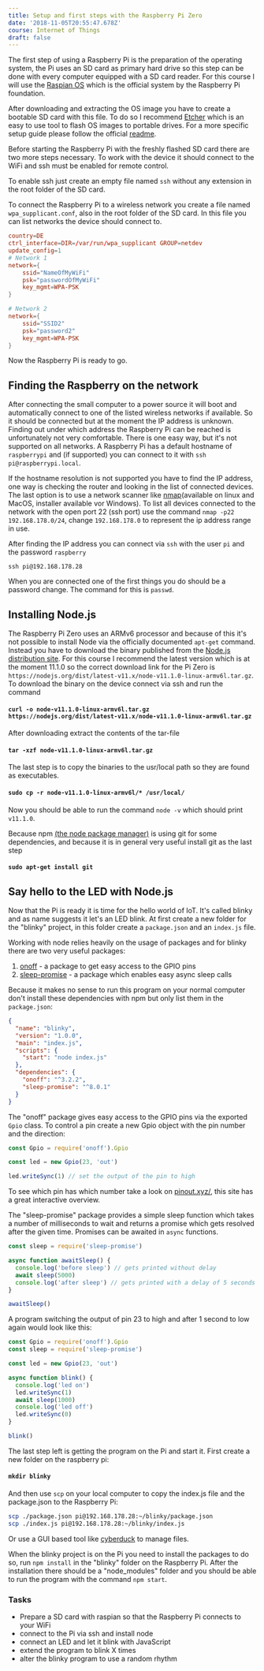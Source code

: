 ```yaml
---
title: Setup and first steps with the Raspberry Pi Zero
date: '2018-11-05T20:55:47.678Z'
course: Internet of Things
draft: false
---
```


The first step of using a Raspberry Pi is the preparation of the operating
system, the Pi uses an SD card as primary hard drive so this step can be done
with every computer equipped with a SD card reader. For this course I will use
the [Raspian OS](https://www.raspberrypi.org/downloads/raspbian/) which is the
official system by the Raspberry Pi foundation.

After downloading and extracting the OS image you have to create a bootable SD
card with this file. To do so I recommend
[Etcher](https://www.balena.io/etcher/) which is an easy to use tool to flash OS
images to portable drives. For a more specific setup guide please follow the
official
[readme](https://www.raspberrypi.org/documentation/installation/installing-images/README.md).

Before starting the Raspberry Pi with the freshly flashed SD card there are two
more steps necessary. To work with the device it should connect to the WiFi and
ssh must be enabled for remote control.

To enable ssh just create an empty file named `ssh` without any extension in the
root folder of the SD card.

To connect the Raspberry Pi to a wireless network you create a file named
`wpa_supplicant.conf`, also in the root folder of the SD card. In this file you
can list networks the device should connect to.

```conf
country=DE
ctrl_interface=DIR=/var/run/wpa_supplicant GROUP=netdev
update_config=1
# Network 1
network={
	ssid="NameOfMyWiFi"
	psk="passwordOfMyWiFi"
	key_mgmt=WPA-PSK
}

# Network 2
network={
    ssid="SSID2"
    psk="password2"
    key_mgmt=WPA-PSK
}
```

Now the Raspberry Pi is ready to go.

## Finding the Raspberry on the network

After connecting the small computer to a power source it will boot and
automatically connect to one of the listed wireless networks if available. So it
should be connected but at the moment the IP address is unknown. Finding out
under which address the Raspberry Pi can be reached is unfortunately not very
comfortable. There is one easy way, but it's not supported on all networks. A
Raspberry Pi has a default hostname of `raspberrypi` and (if supported) you can
connect to it with `ssh pi@raspberrypi.local`.

If the hostname resolution is not supported you have to find the IP address, one
way is checking the router and looking in the list of connected devices. The
last option is to use a network scanner like [nmap](https://nmap.org/)(available
on linux and MacOS, installer available vor Windows). To list all devices
connected to the network with the open port 22 (ssh port) use the command
`nmap -p22 192.168.178.0/24`, change `192.168.178.0` to represent the ip address
range in use.

After finding the IP address you can connect via `ssh` with the user `pi` and
the password `raspberry`

`ssh pi@192.168.178.28`

When you are connected one of the first things you do should be a password
change. The command for this is `passwd`.

## Installing Node.js

The Raspberry Pi Zero uses an ARMv6 processor and because of this it's not
possible to install Node via the officially documented `apt-get` command.
Instead you have to download the binary published from the
[Node.js distribution site](https://nodejs.org/dist/). For this course I
recommend the latest version which is at the moment 11.1.0 so the correct
download link for the Pi Zero is
`https://nodejs.org/dist/latest-v11.x/node-v11.1.0-linux-armv6l.tar.gz`. To
download the binary on the device connect via ssh and run the command

#### `curl -o node-v11.1.0-linux-armv6l.tar.gz https://nodejs.org/dist/latest-v11.x/node-v11.1.0-linux-armv6l.tar.gz`

After downloading extract the contents of the tar-file

#### `tar -xzf node-v11.1.0-linux-armv6l.tar.gz`

The last step is to copy the binaries to the usr/local path so they are found as
executables.

#### `sudo cp -r node-v11.1.0-linux-armv6l/* /usr/local/`

Now you should be able to run the command `node -v` which should print
`v11.1.0`.

Because npm [(the node package manager)](https://www.npmjs.com/) is using git
for some dependencies, and because it is in general very useful install git as
the last step

#### `sudo apt-get install git`

## Say hello to the LED with Node.js

Now that the Pi is ready it is time for the hello world of IoT. It's called
blinky and as name suggests it let's an LED blink. At first create a new folder
for the "blinky" project, in this folder create a `package.json` and an
`index.js` file.

Working with node relies heavily on the usage of packages and for blinky there
are two very useful packages:

1. [onoff](https://www.npmjs.com/package/onoff) - a package to get easy access
   to the GPIO pins
2. [sleep-promise](https://www.npmjs.com/package/sleep-promise) - a package
   which enables easy async sleep calls

Because it makes no sense to run this program on your normal computer don't
install these dependencies with npm but only list them in the `package.json`:

```json
{
  "name": "blinky",
  "version": "1.0.0",
  "main": "index.js",
  "scripts": {
    "start": "node index.js"
  },
  "dependencies": {
    "onoff": "^3.2.2",
    "sleep-promise": "^8.0.1"
  }
}
```

The "onoff" package gives easy access to the GPIO pins via the exported `Gpio`
class. To control a pin create a new Gpio object with the pin number and the
direction:

```javascript
const Gpio = require('onoff').Gpio

const led = new Gpio(23, 'out')

led.writeSync(1) // set the output of the pin to high
```

To see which pin has which number take a look on
[pinout.xyz/](https://pinout.xyz/), this site has a great interactive overview.

The "sleep-promise" package provides a simple sleep function which takes a
number of milliseconds to wait and returns a promise which gets resolved after
the given time. Promises can be awaited in `async` functions.

```javascript
const sleep = require('sleep-promise')

async function awaitSleep() {
  console.log('before sleep') // gets printed without delay
  await sleep(5000)
  console.log('after sleep') // gets printed with a delay of 5 seconds
}

awaitSleep()
```

A program switching the output of pin 23 to high and after 1 second to low again
would look like this:

```javascript
const Gpio = require('onoff').Gpio
const sleep = require('sleep-promise')

const led = new Gpio(23, 'out')

async function blink() {
  console.log('led on')
  led.writeSync(1)
  await sleep(1000)
  console.log('led off')
  led.writeSync(0)
}

blink()
```

The last step left is getting the program on the Pi and start it. First create a
new folder on the raspberry pi:

#### `mkdir blinky`

And then use `scp` on your local computer to copy the index.js file and the
package.json to the Raspberry Pi:

```bash
scp ./package.json pi@192.168.178.28:~/blinky/package.json
scp ./index.js pi@192.168.178.28:~/blinky/index.js
```

Or use a GUI based tool like [cyberduck](https://cyberduck.io/download/) to
manage files.

When the blinky project is on the Pi you need to install the packages to do so,
run `npm install` in the "blinky" folder on the Raspberry Pi. After the
installation there should be a "node_modules" folder and you should be able to
run the program with the command `npm start`.

### Tasks

- Prepare a SD card with raspian so that the Raspberry Pi connects to your WiFi
- connect to the Pi via ssh and install node
- connect an LED and let it blink with JavaScript
- extend the program to blink X times
- alter the blinky program to use a random rhythm
